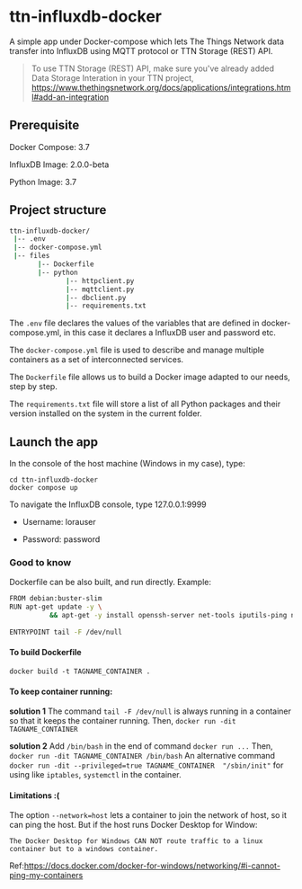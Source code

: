 # ttn-influxdb-docker

A simple app under Docker-compose which lets The Things Network data transfer into InfluxDB using MQTT protocol or TTN Storage (REST) API.

> To use TTN Storage (REST) API, make sure you've already added Data Storage Interation in your TTN project, https://www.thethingsnetwork.org/docs/applications/integrations.html#add-an-integration

## Prerequisite

Docker Compose: 3.7

InfluxDB Image: 2.0.0-beta

Python Image: 3.7

## Project structure
```bash
ttn-influxdb-docker/
 |-- .env
 |-- docker-compose.yml
 |-- files
       |-- Dockerfile
       |-- python
              |-- httpclient.py
              |-- mqttclient.py
              |-- dbclient.py
              |-- requirements.txt
```

The `.env` file declares the values of the variables that are defined in docker-compose.yml, in this case it declares a InfluxDB user and password etc.

The `docker-compose.yml` file is used to describe and manage multiple containers as a set of interconnected services.

The `Dockerfile` file allows us to build a Docker image adapted to our needs, step by step.

The `requirements.txt` file will store a list of all Python packages and their version installed on the system in the current folder.

## Launch the app
In the console of the host machine (Windows in my case), type:

```
cd ttn-influxdb-docker
docker compose up
```

To navigate the InfluxDB console, type 127.0.0.1:9999

- Username: lorauser

- Password: password


### Good to know
Dockerfile can be also built, and run directly.
Example:
```bash
FROM debian:buster-slim
RUN apt-get update -y \
          && apt-get -y install openssh-server net-tools iputils-ping nano
		  
ENTRYPOINT tail -F /dev/null	
```

#### To build Dockerfile
`docker build -t TAGNAME_CONTAINER .`

#### To keep container running:

**solution 1**
The command `tail -F /dev/null` is always running in a container so that it keeps the container running.
Then, `docker run -dit TAGNAME_CONTAINER`

**solution 2**
Add `/bin/bash` in the end of command `docker run ...`
Then, `docker run -dit TAGNAME_CONTAINER /bin/bash`
An alternative command `docker run -dit --privileged=true TAGNAME_CONTAINER  "/sbin/init"` for using like `iptables`, `systemctl` in the container.

#### Limitations :(
The option `--network=host` lets a container to join the network of host, so it can ping the host. 
But if the host runs Docker Desktop for Window:
```
The Docker Desktop for Windows CAN NOT route traffic to a linux container but to a windows container.
```
Ref:https://docs.docker.com/docker-for-windows/networking/#i-cannot-ping-my-containers
